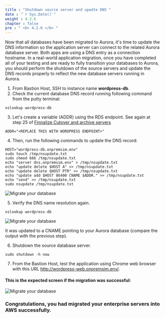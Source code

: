 ```yaml
---
title : "Shutdown source server and upadte DNS "
date : "`r Sys.Date()`"
weight : 4.2.6
chapter : false
pre : " <b> 4.2.6 </b> "
---
```


Now that all databases have been migrated to Aurora, it's time to update the DNS information so the application server can connect to the related Aurora database server. Both apps are using a DNS entry as a connection hostname. In a real-world application migration, once you have completed all of your testing and are ready to fully transition your databases to Aurora, you should perform the shutdown of the source servers and update the DNS records properly to reflect the new database servers running in Aurora.

1. From Bastion Host, SSH to instance name **wordpress-db**.
2. Check the current database DNS record running following command from the putty terminal:
```
nslookup wordpress-db
```

3. Let's create a variable (ADDR) using the RDS endpoint. See again at step 25 of [Finnalize Cutover and archive servers](../4.2.1-createaurorafinaltargetdatabases)
```
ADDR="<REPLACE THIS WITH WORDPRESS ENDPOINT>"
```
4. Then, run the following commands to update the DNS record:
```
HOST="wordpress-db.onpremsim.env"
sudo touch /tmp/nsupdate.txt
sudo chmod 666 /tmp/nsupdate.txt
echo "server dns.onpremsim.env" > /tmp/nsupdate.txt
echo "update delete $HOST A" >> /tmp/nsupdate.txt
echo "update delete $HOST PTR" >> /tmp/nsupdate.txt
echo "update add $HOST 86400 CNAME $ADDR." >> /tmp/nsupdate.txt
echo "send" >> /tmp/nsupdate.txt
sudo nsupdate /tmp/nsupdate.txt
```
![Migrate your database](../../../images/4.migrateinfra/4.2migratedb/4.2.6shutdown/4.2.6.1shutdown.png?width=90pc)

5. Verify the DNS name resolution again.
```
nslookup wordpress-db
```
![Migrate your database](../../../images/4.migrateinfra/4.2migratedb/4.2.6shutdown/4.2.6.2shutdown.png?width=90pc)

It was updated to a CNAME pointing to your Aurora database (compare the output with the previous step).

6. Shutdown the source database server.
```
sudo shutdown -h now
```
7. From the Bastion Host, test the application using Chrome web browser with this URL http://wordpress-web.onpremsim.env/.

#### This is the expected screen if the migration was successful:
![Migrate your database](../../../images/4.migrateinfra/4.2migratedb/4.2.6shutdown/4.2.6.3shutdown.png?width=80pc)

### Congratulations, you had migrated your enterprise servers into AWS successfully.
